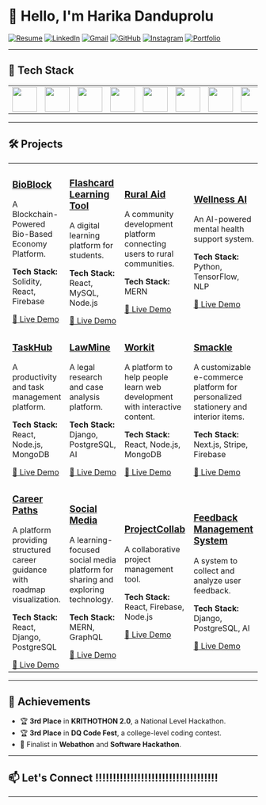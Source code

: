 # 👋 Hello, I'm Harika Danduprolu  

[![Resume](https://img.shields.io/badge/Resume-View-4285F4?style=for-the-badge&logo=google-docs&logoColor=white)](https://docs.google.com/document/d/12qcNoho4d-Iz9Gi7pYKlWgBwpcOkWPo4g_2iDo-VmPI/edit?usp=sharing) 
  [![LinkedIn](https://img.shields.io/badge/LinkedIn-Connect-0A66C2?style=for-the-badge&logo=linkedin)](https://linkedin.com/in/yourprofile)  [![Gmail](https://img.shields.io/badge/Gmail-D14836?style=for-the-badge&logo=gmail&logoColor=white)](mailto:harika.danduprolu740@gmail.com)  [![GitHub](https://img.shields.io/badge/GitHub-181717?style=for-the-badge&logo=github&logoColor=white)](https://github.com/yourusername)  [![Instagram](https://img.shields.io/badge/Instagram-E4405F?style=for-the-badge&logo=instagram&logoColor=white)](https://instagram.com/yourhandle)  [![Portfolio](https://img.shields.io/badge/Portfolio-Visit-ff69b4?style=for-the-badge&logo=internetexplorer&logoColor=white)](https://yourportfolio.com)

---

## 🚀 Tech Stack

<table >
  <tr>
    <td align="center" width="100"><img src="https://cdn-icons-png.flaticon.com/128/5968/5968350.png" width="50"/></td>
    <td align="center" width="100"><img src="https://cdn-icons-png.flaticon.com/128/5968/5968292.png" width="50"/></td>
    <td align="center" width="100"><img src="https://cdn-icons-png.flaticon.com/128/6132/6132222.png" width="50"/></td>
    <td align="center" width="100"><img src="https://cdn-icons-png.flaticon.com/128/919/919826.png" width="50"/></td>
    <td align="center" width="100"><img src="https://cdn-icons-png.flaticon.com/128/5968/5968242.png" width="50"/></td>
    <td align="center" width="100"><img src="https://cdn-icons-png.flaticon.com/128/5968/5968381.png" width="50"/></td>
    <td align="center" width="100"><img src="https://cdn-icons-png.flaticon.com/128/5968/5968383.png" width="50"/></td>
    <td align="center" width="100"><img src="https://cdn-icons-png.flaticon.com/128/906/906324.png" width="50"/></td>
    <td align="center" width="100"><img src="https://cdn-icons-png.flaticon.com/128/5968/5968705.png" width="50"/></td>
    <td align="center" width="100"><img src="https://cdn-icons-png.flaticon.com/128/732/732190.png" width="50"/></td>
    <td align="center" width="100"><img src="https://cdn-icons-png.flaticon.com/128/226/226772.png" width="50"/></td>
    <td align="center" width="100"><img src="https://cdn-icons-png.flaticon.com/128/5968/5968350.png" width="50"/></td>
    <td align="center" width="100"><img src="https://cdn-icons-png.flaticon.com/128/5968/5968292.png" width="50"/></td>
  </tr>
</table>

---
## 🛠️ Projects  

<table>
  <tr>
    <td>
      <h3><a href="https://github.com/yourusername/bioblock">BioBlock</a></h3>
      <p>A Blockchain-Powered Bio-Based Economy Platform.</p>
      <p><strong>Tech Stack:</strong> Solidity, React, Firebase</p>
      <a href="https://bioblock-demo.com">🔗 Live Demo</a>
    </td>
    <td>
      <h3><a href="https://github.com/yourusername/flashcard-tool">Flashcard Learning Tool</a></h3>
      <p>A digital learning platform for students.</p>
      <p><strong>Tech Stack:</strong> React, MySQL, Node.js</p>
      <a href="https://flashcard-tool-demo.com">🔗 Live Demo</a>
    </td>
    <td>
      <h3><a href="https://github.com/yourusername/rural-aid">Rural Aid</a></h3>
      <p>A community development platform connecting users to rural communities.</p>
      <p><strong>Tech Stack:</strong> MERN</p>
      <a href="https://rural-aid-demo.com">🔗 Live Demo</a>
    </td>
    <td>
      <h3><a href="https://github.com/yourusername/wellness-ai">Wellness AI</a></h3>
      <p>An AI-powered mental health support system.</p>
      <p><strong>Tech Stack:</strong> Python, TensorFlow, NLP</p>
      <a href="https://wellness-ai-demo.com">🔗 Live Demo</a>
    </td>
  </tr>
  <tr>
    <td>
      <h3><a href="https://github.com/yourusername/taskhub">TaskHub</a></h3>
      <p>A productivity and task management platform.</p>
      <p><strong>Tech Stack:</strong> React, Node.js, MongoDB</p>
      <a href="https://taskhub-demo.com">🔗 Live Demo</a>
    </td>
    <td>
      <h3><a href="https://github.com/yourusername/lawmine">LawMine</a></h3>
      <p>A legal research and case analysis platform.</p>
      <p><strong>Tech Stack:</strong> Django, PostgreSQL, AI</p>
      <a href="https://lawmine-demo.com">🔗 Live Demo</a>
    </td>
    <td>
      <h3><a href="https://github.com/yourusername/workit">Workit</a></h3>
      <p>A platform to help people learn web development with interactive content.</p>
      <p><strong>Tech Stack:</strong> React, Node.js, MongoDB</p>
      <a href="https://workit-demo.com">🔗 Live Demo</a>
    </td>
    <td>
      <h3><a href="https://github.com/yourusername/smackle">Smackle</a></h3>
      <p>A customizable e-commerce platform for personalized stationery and interior items.</p>
      <p><strong>Tech Stack:</strong> Next.js, Stripe, Firebase</p>
      <a href="https://smackle-demo.com">🔗 Live Demo</a>
    </td>
  </tr>
  <tr>
    <td>
      <h3><a href="https://github.com/yourusername/career-paths">Career Paths</a></h3>
      <p>A platform providing structured career guidance with roadmap visualization.</p>
      <p><strong>Tech Stack:</strong> React, Django, PostgreSQL</p>
      <a href="https://career-paths-demo.com">🔗 Live Demo</a>
    </td>
    <td>
      <h3><a href="https://github.com/yourusername/social-media">Social Media</a></h3>
      <p>A learning-focused social media platform for sharing and exploring technology.</p>
      <p><strong>Tech Stack:</strong> MERN, GraphQL</p>
      <a href="https://social-media-demo.com">🔗 Live Demo</a>
    </td>
    <td>
      <h3><a href="https://github.com/yourusername/projectcollab">ProjectCollab</a></h3>
      <p>A collaborative project management tool.</p>
      <p><strong>Tech Stack:</strong> React, Firebase, Node.js</p>
      <a href="https://projectcollab-demo.com">🔗 Live Demo</a>
    </td>
    <td>
      <h3><a href="https://github.com/yourusername/feedback-management">Feedback Management System</a></h3>
      <p>A system to collect and analyze user feedback.</p>
      <p><strong>Tech Stack:</strong> Django, PostgreSQL, AI</p>
      <a href="https://feedback-management-demo.com">🔗 Live Demo</a>
    </td>
  </tr>
</table>

---

## 🌟 Achievements  
- 🏆 **3rd Place** in **KRITHOTHON 2.0**, a National Level Hackathon.  
- 🏆 **3rd Place** in **DQ Code Fest**, a college-level coding contest.  
- 🎯 Finalist in **Webathon** and **Software Hackathon**.  

---

## 📫 Let's Connect  !!!!!!!!!!!!!!!!!!!!!!!!!!!!!!!!!!!
---
